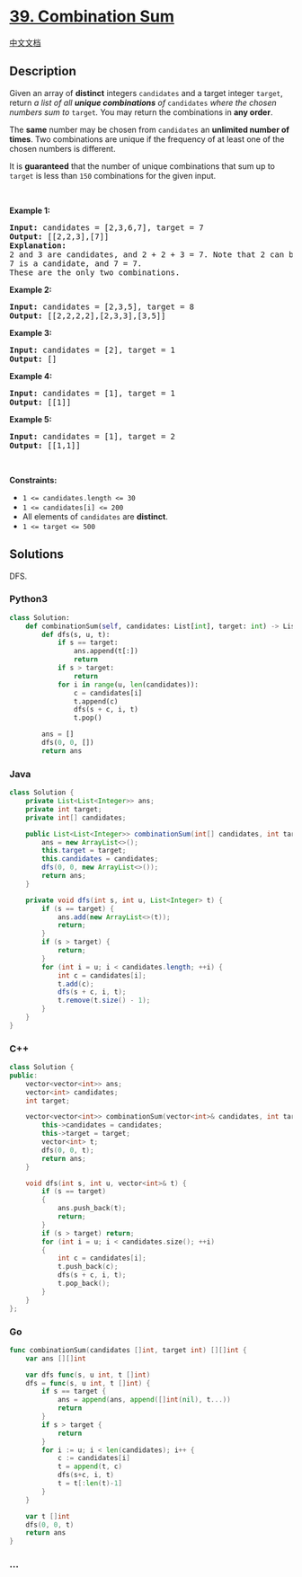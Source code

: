 # [39. Combination Sum](https://leetcode.com/problems/combination-sum)

[中文文档](/solution/0000-0099/0039.Combination%20Sum/README.md)

## Description

<p>Given an array of <strong>distinct</strong> integers <code>candidates</code> and a target integer <code>target</code>, return <em>a list of all <strong>unique combinations</strong> of </em><code>candidates</code><em> where the chosen numbers sum to </em><code>target</code><em>.</em> You may return the combinations in <strong>any order</strong>.</p>

<p>The <strong>same</strong> number may be chosen from <code>candidates</code> an <strong>unlimited number of times</strong>. Two combinations are unique if the frequency of at least one of the chosen numbers is different.</p>

<p>It is <strong>guaranteed</strong> that the number of unique combinations that sum up to <code>target</code> is less than <code>150</code> combinations for the given input.</p>

<p>&nbsp;</p>
<p><strong>Example 1:</strong></p>

<pre>
<strong>Input:</strong> candidates = [2,3,6,7], target = 7
<strong>Output:</strong> [[2,2,3],[7]]
<strong>Explanation:</strong>
2 and 3 are candidates, and 2 + 2 + 3 = 7. Note that 2 can be used multiple times.
7 is a candidate, and 7 = 7.
These are the only two combinations.
</pre>

<p><strong>Example 2:</strong></p>

<pre>
<strong>Input:</strong> candidates = [2,3,5], target = 8
<strong>Output:</strong> [[2,2,2,2],[2,3,3],[3,5]]
</pre>

<p><strong>Example 3:</strong></p>

<pre>
<strong>Input:</strong> candidates = [2], target = 1
<strong>Output:</strong> []
</pre>

<p><strong>Example 4:</strong></p>

<pre>
<strong>Input:</strong> candidates = [1], target = 1
<strong>Output:</strong> [[1]]
</pre>

<p><strong>Example 5:</strong></p>

<pre>
<strong>Input:</strong> candidates = [1], target = 2
<strong>Output:</strong> [[1,1]]
</pre>

<p>&nbsp;</p>
<p><strong>Constraints:</strong></p>

<ul>
	<li><code>1 &lt;= candidates.length &lt;= 30</code></li>
	<li><code>1 &lt;= candidates[i] &lt;= 200</code></li>
	<li>All elements of <code>candidates</code> are <strong>distinct</strong>.</li>
	<li><code>1 &lt;= target &lt;= 500</code></li>
</ul>

## Solutions

DFS.

<!-- tabs:start -->

### **Python3**

```python
class Solution:
    def combinationSum(self, candidates: List[int], target: int) -> List[List[int]]:
        def dfs(s, u, t):
            if s == target:
                ans.append(t[:])
                return
            if s > target:
                return
            for i in range(u, len(candidates)):
                c = candidates[i]
                t.append(c)
                dfs(s + c, i, t)
                t.pop()

        ans = []
        dfs(0, 0, [])
        return ans
```

### **Java**

```java
class Solution {
    private List<List<Integer>> ans;
    private int target;
    private int[] candidates;

    public List<List<Integer>> combinationSum(int[] candidates, int target) {
        ans = new ArrayList<>();
        this.target = target;
        this.candidates = candidates;
        dfs(0, 0, new ArrayList<>());
        return ans;
    }

    private void dfs(int s, int u, List<Integer> t) {
        if (s == target) {
            ans.add(new ArrayList<>(t));
            return;
        }
        if (s > target) {
            return;
        }
        for (int i = u; i < candidates.length; ++i) {
            int c = candidates[i];
            t.add(c);
            dfs(s + c, i, t);
            t.remove(t.size() - 1);
        }
    }
}
```

### **C++**

```cpp
class Solution {
public:
    vector<vector<int>> ans;
    vector<int> candidates;
    int target;

    vector<vector<int>> combinationSum(vector<int>& candidates, int target) {
        this->candidates = candidates;
        this->target = target;
        vector<int> t;
        dfs(0, 0, t);
        return ans;
    }

    void dfs(int s, int u, vector<int>& t) {
        if (s == target)
        {
            ans.push_back(t);
            return;
        }
        if (s > target) return;
        for (int i = u; i < candidates.size(); ++i)
        {
            int c = candidates[i];
            t.push_back(c);
            dfs(s + c, i, t);
            t.pop_back();
        }
    }
};
```

### **Go**

```go
func combinationSum(candidates []int, target int) [][]int {
	var ans [][]int

	var dfs func(s, u int, t []int)
	dfs = func(s, u int, t []int) {
		if s == target {
			ans = append(ans, append([]int(nil), t...))
			return
		}
		if s > target {
			return
		}
		for i := u; i < len(candidates); i++ {
			c := candidates[i]
			t = append(t, c)
			dfs(s+c, i, t)
			t = t[:len(t)-1]
		}
	}

	var t []int
	dfs(0, 0, t)
	return ans
}
```

### **...**

```

```

<!-- tabs:end -->
